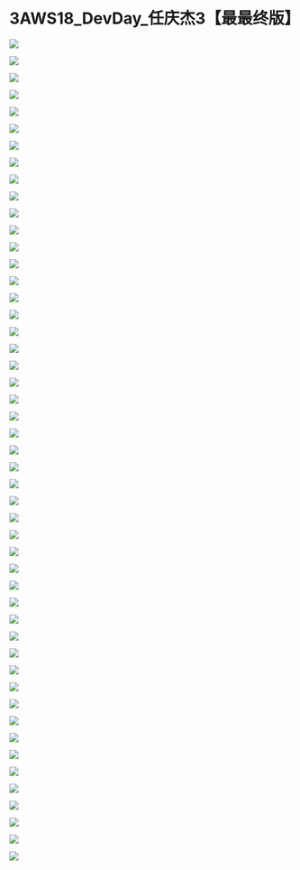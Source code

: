 # 3AWS18_DevDay_任庆杰3【最最终版】

![](images\091741245ursnbG\201905130917_4.png)

![](images\091741245ursnbG\201905130917_5.png)

![](images\091741245ursnbG\201905130917_6.png)

![](images\091741245ursnbG\201905130917_7.png)

![](images\091741245ursnbG\201905130917_8.png)

![](images\091741245ursnbG\201905130917_9.png)

![](images\091741245ursnbG\201905130917_10.png)

![](images\091741245ursnbG\201905130917_11.png)

![](images\091741245ursnbG\201905130917_12.png)

![](images\091741245ursnbG\201905130917_13.png)

![](images\091741245ursnbG\201905130917_14.png)

![](images\091741245ursnbG\201905130917_15.png)

![](images\091741245ursnbG\201905130917_16.png)

![](images\091741245ursnbG\201905130917_17.png)

![](images\091741245ursnbG\201905130917_18.png)

![](images\091741245ursnbG\201905130917_19.png)

![](images\091741245ursnbG\201905130917_20.png)

![](images\091741245ursnbG\201905130917_21.png)

![](images\091741245ursnbG\201905130917_22.png)

![](images\091741245ursnbG\201905130917_23.png)

![](images\091741245ursnbG\201905130917_24.png)

![](images\091741245ursnbG\201905130917_25.png)

![](images\091741245ursnbG\201905130917_26.png)

![](images\091741245ursnbG\201905130917_27.png)

![](images\091741245ursnbG\201905130917_28.png)

![](images\091741245ursnbG\201905130917_29.png)

![](images\091741245ursnbG\201905130917_30.png)

![](images\091741245ursnbG\201905130917_31.png)

![](images\091741245ursnbG\201905130917_32.png)

![](images\091741245ursnbG\201905130917_33.png)

![](images\091741245ursnbG\201905130917_34.png)

![](images\091741245ursnbG\201905130917_35.png)

![](images\091741245ursnbG\201905130917_36.png)

![](images\091741245ursnbG\201905130917_37.png)

![](images\091741245ursnbG\201905130917_38.png)

![](images\091741245ursnbG\201905130917_39.png)

![](images\091741245ursnbG\201905130917_40.png)

![](images\091741245ursnbG\201905130917_41.png)

![](images\091741245ursnbG\201905130917_42.png)

![](images\091741245ursnbG\201905130917_43.png)

![](images\091741245ursnbG\201905130917_44.png)

![](images\091741245ursnbG\201905130917_45.png)

![](images\091741245ursnbG\201905130917_46.png)

![](images\091741245ursnbG\201905130917_47.png)

![](images\091741245ursnbG\201905130917_48.png)

![](images\091741245ursnbG\201905130917_49.png)

![](images\091741245ursnbG\201905130917_50.png)

![](images\091741245ursnbG\201905130917_51.png)

![](images\091741245ursnbG\201905130917_52.png)

